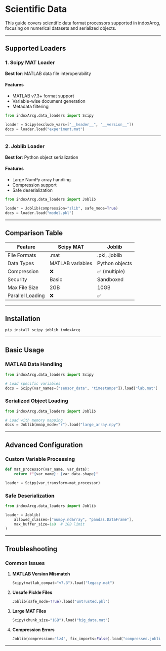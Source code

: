 # Scientific Data

This guide covers scientific data format processors supported in indoxArcg, focusing on numerical datasets and serialized objects.

---

## Supported Loaders

### 1. Scipy MAT Loader

**Best for**: MATLAB data file interoperability

#### Features

- MATLAB v7.3+ format support
- Variable-wise document generation
- Metadata filtering

```python
from indoxArcg.data_loaders import Scipy

loader = Scipy(exclude_vars=["__header__", "__version__"])
docs = loader.load("experiment.mat")
```

---

### 2. Joblib Loader

**Best for**: Python object serialization

#### Features

- Large NumPy array handling
- Compression support
- Safe deserialization

```python
from indoxArcg.data_loaders import Joblib

loader = Joblib(compression="zlib", safe_mode=True)
docs = loader.load("model.pkl")
```

---

## Comparison Table

| Feature          | Scipy MAT        | Joblib         |
| ---------------- | ---------------- | -------------- |
| File Formats     | .mat             | .pkl, .joblib  |
| Data Types       | MATLAB variables | Python objects |
| Compression      | ❌               | ✅ (multiple)  |
| Security         | Basic            | Sandboxed      |
| Max File Size    | 2GB              | 10GB           |
| Parallel Loading | ❌               | ✅             |

---

## Installation

```bash
pip install scipy joblib indoxArcg
```

---

## Basic Usage

### MATLAB Data Handling

```python
from indoxArcg.data_loaders import Scipy

# Load specific variables
docs = Scipy(var_names=["sensor_data", "timestamps"]).load("lab.mat")
```

### Serialized Object Loading

```python
from indoxArcg.data_loaders import Joblib

# Load with memory mapping
docs = Joblib(mmap_mode="r").load("large_array.npy")
```

---

## Advanced Configuration

### Custom Variable Processing

```python
def mat_processor(var_name, var_data):
    return f"{var_name}: {var_data.shape}"

loader = Scipy(var_transform=mat_processor)
```

### Safe Deserialization

```python
from indoxArcg.data_loaders import Joblib

loader = Joblib(
    allowed_classes=["numpy.ndarray", "pandas.DataFrame"],
    max_buffer_size=1e9  # 1GB limit
)
```

---

## Troubleshooting

### Common Issues

1. **MATLAB Version Mismatch**

   ```python
   Scipy(matlab_compat="v7.3").load("legacy.mat")
   ```

2. **Unsafe Pickle Files**

   ```python
   Joblib(safe_mode=True).load("untrusted.pkl")
   ```

3. **Large MAT Files**

   ```python
   Scipy(chunk_size="1GB").load("big_data.mat")
   ```

4. **Compression Errors**
   ```python
   Joblib(compression="lz4", fix_imports=False).load("compressed.joblib")
   ```

---
